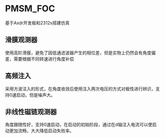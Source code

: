 # PMSM_FOC

基于Axdr开发板和2312s搭建仿真
## 滑膜观测器
使用高阶滑膜，避免了因低通滤波器产生的相位差，但是实物上仍然会有角度偏差，需要根据不同转速进行角度补偿
## 高频注入
采用方波注入的形式，在角度收敛后使用注入两次电压的方式对极性进行辨识，支持0速启动，但是噪声大。
## 非线性磁链观测器
角度跟随性好，支持0速启动，在启动的初始阶段，通过在d轴注入电流可以使启动更加流畅，大大降低启动失败率。
